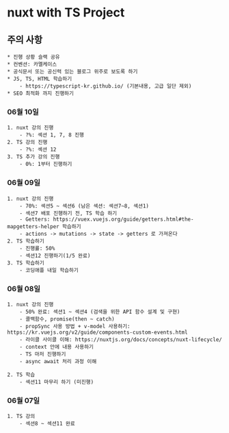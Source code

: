 # nuxt with TS Project

## 주의 사항
    * 진행 상황 슬랙 공유
    * 컨벤션: 카멜케이스
    * 공식문서 또는 공신력 있는 블로그 위주로 보도록 하기
    * JS, TS, HTML 학습하기
        - https://typescript-kr.github.io/ (기본내용, 고급 일단 제외)
    * SEO 최적화 까지 진행하기

### 06월 10일
    1. nuxt 강의 진행
        - ?%: 섹션 1, 7, 8 진행
    2. TS 강의 진행
        - ?%: 섹션 12
    3. TS 추가 강의 진행
        - 0%: 1부터 진행하기

### 06월 09일
    1. nuxt 강의 진행 
        - 70%: 섹션5 ~ 섹션6 (남은 섹션: 섹션7~8, 섹션1)
        - 섹션7 배포 진행하기 전, TS 학습 하기
        - Getters: https://vuex.vuejs.org/guide/getters.html#the-mapgetters-helper 학습하기
        - actions -> mutations -> state -> getters 로 가져온다
    2. TS 학습하기
        - 진행률: 50%
        - 섹션12 진행하기(1/5 완료)
    3. TS 학습하기
        - 코딩애플 내일 학습하기

### 06월 08일
    1. nuxt 강의 진행 
        - 50% 완료: 섹션1 ~ 섹션4 (검색을 위한 API 함수 설계 및 구현) 
        - 콜백함수, promise(then ~ catch) 
        - propSync 사용 방법 + v-model 사용하기: https://kr.vuejs.org/v2/guide/components-custom-events.html
        - 라이클 사이클 이해: https://nuxtjs.org/docs/concepts/nuxt-lifecycle/
        - context 안에 내용 사용하기
        - TS 마저 진행하기
        - async await 처리 과정 이해

    2. TS 학습
        - 섹션11 마무리 하기 (미진행)

### 06월 07일
    1. TS 강의 
        - 섹션8 ~ 섹션11 완료
